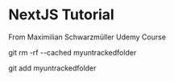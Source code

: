 # NextJS Tutorial  
From Maximilian Schwarzmüller Udemy Course


git rm -rf --cached myuntrackedfolder

git add myuntrackedfolder 